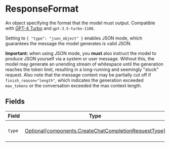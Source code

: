 # ResponseFormat

An object specifying the format that the model must output. Compatible with [GPT-4 Turbo](/docs/models/gpt-4-and-gpt-4-turbo) and `gpt-3.5-turbo-1106`.

Setting to `{ "type": "json_object" }` enables JSON mode, which guarantees the message the model generates is valid JSON.

**Important:** when using JSON mode, you **must** also instruct the model to produce JSON yourself via a system or user message. Without this, the model may generate an unending stream of whitespace until the generation reaches the token limit, resulting in a long-running and seemingly "stuck" request. Also note that the message content may be partially cut off if `finish_reason="length"`, which indicates the generation exceeded `max_tokens` or the conversation exceeded the max context length.



## Fields

| Field                                                                                                              | Type                                                                                                               | Required                                                                                                           | Description                                                                                                        | Example                                                                                                            |
| ------------------------------------------------------------------------------------------------------------------ | ------------------------------------------------------------------------------------------------------------------ | ------------------------------------------------------------------------------------------------------------------ | ------------------------------------------------------------------------------------------------------------------ | ------------------------------------------------------------------------------------------------------------------ |
| `type`                                                                                                             | [Optional[components.CreateChatCompletionRequestType]](../../models/components/createchatcompletionrequesttype.md) | :heavy_minus_sign:                                                                                                 | Must be one of `text` or `json_object`.                                                                            | json_object                                                                                                        |